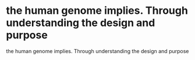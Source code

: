 # the human genome implies. Through understanding the design and purpose

the human genome implies. Through understanding the design and purpose